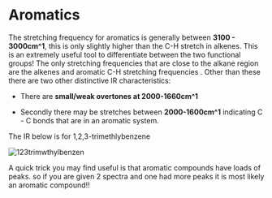 # Aromatics

The stretching frequency for aromatics is generally between __3100 - 3000cm^1__, this is only slightly higher than the C-H stretch in alkenes.
This is an extremely useful tool to differentiate between the two functional groups! The only stretching frequencies that are close to the alkane region are the alkenes and aromatic C-H stretching frequencies .
Other than these there are two  other distinctive IR characteristics:

* There are __small/weak overtones at 2000-1660cm^1__ 


* Secondly there may be stretches between __2000-1600cm^1__ indicating C - C bonds that are in an aromatic system.
 

The IR below is for 1,2,3-trimethlybenzene

![123trimwthylbenzen](https://live.staticflickr.com/65535/52522515966_51c8c49927_c.jpg)

A quick trick you may find useful is that aromatic compounds have loads of peaks. so if you are given 2 spectra and one had more peaks
it is most likely an aromatic compound!!